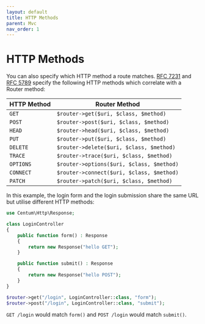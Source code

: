 ```yaml
---
layout: default
title: HTTP Methods
parent: Mvc
nav_order: 1
---
```




# HTTP Methods

You can also specify which HTTP method a route matches.
[RFC 7231](https://tools.ietf.org/html/rfc7231#section-4) and [RFC 5789](https://tools.ietf.org/html/rfc5789#section-2) specify the following HTTP methods which correlate with a Router method:

| HTTP Method | Router Method                             |
| ----------- | ----------------------------------------- |
| `GET`       | `$router->get($uri, $class, $method)`     |
| `POST`      | `$router->post($uri, $class, $method)`    |
| `HEAD`      | `$router->head($uri, $class, $method)`    |
| `PUT`       | `$router->put($uri, $class, $method)`     |
| `DELETE`    | `$router->delete($uri, $class, $method)`  |
| `TRACE`     | `$router->trace($uri, $class, $method)`   |
| `OPTIONS`   | `$router->options($uri, $class, $method)` |
| `CONNECT`   | `$router->connect($uri, $class, $method)` |
| `PATCH`     | `$router->patch($uri, $class, $method)`   |

In this example, the login form and the login submission share the same URL but utilise different HTTP methods:

```php
use Centum\Http\Response;

class LoginController
{
    public function form() : Response
    {
        return new Response("hello GET");
    }

    public function submit() : Response
    {
        return new Response("hello POST");
    }
}
```

```php
$router->get("/login", LoginController::class, "form");
$router->post("/login", LoginController::class, "submit");
```

`GET /login` would match `form()` and `POST /login` would match `submit()`.
